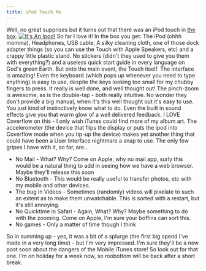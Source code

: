 ```yaml
---
title: iPod Touch Me
---
```

Well, no great supprises but it turns out that there was an iPod touch in [the box](http://www.roobottom.com/2007/10/03/whats-in-the-box/). [![It's An Ipod!](http://farm2.static.flickr.com/1012/1489282662_832043e428.jpg)](http://www.flickr.com/photos/roobottom/1489282662/ "Photo Sharing") So far I love it! In the box you get: The iPod (ohhh momma), Headphones, USB cable, A silky cleaning cloth, one of those dock adapter things (so you can use the Touch with Apple Speakers, etc) and a crappy little plastic stand. No stickers (didn't they used to give you them with everything?) and a useless quick start guide in every language on God's green Earth. But onto the main event, the Touch itself. The interface is amazing! Even the keyboard (which pops up whenever you need to type anything) is easy to use, despite the keys looking too small for my chubby fingers to press. It really is well done, and well thought out! The pinch-zoom is awesome, as is the double-tap - both really intuitive. No wonder they don't provide a big manual, when it's this well thought out it's easy to use. You just kind of instinctively know what to do. Even the built in sound effects give you that warm glow of a well delivered feedback. I LOVE Coverflow on this - I only wish iTunes could find more of my album art. The accelerometer (the device that flips the display or puts the ipod into Coverflow mode when you tip-up the device) makes yet another thing that could have been a User Interface nightmare a snap to use. The only few gripes I have with it, so far, are...

- No Mail - What? Why? Come on Apple, why no mail app, surly this would be a natural thing to add in seeing how we have a web browser. Maybe they'll release this soon
- No Bluetooth - This would be really useful to transfer photos, etc with my mobile and other devices.
- The bug in Videos - Sometimes (randomly) videos will pixelate to such an extent as to make them unwatchable. This is sorted with a restart, but it's still annoying.
- No Quicktime in Safari - Again, What? Why? Maybe something to do with the zooming. Come on Apple, I'm sure your boffins can sort this.
- No games - Only a matter of time though I think

 So in summing up - yes, it was a bit of a splurge (the first big spend I've made in a very long time) - but I'm very impressed. I'm sure they'll be a new post soon about the dangers of the Mobile iTunes store! So look out for that one. I'm on holiday for a week now, so roobottom will be back after a short break.